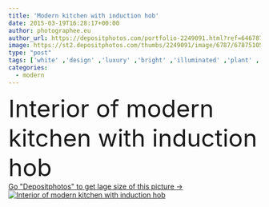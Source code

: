 ```yaml
---
title: 'Modern kitchen with induction hob'
date: 2015-03-19T16:28:17+00:00
author: photographee.eu
author_url: https://depositphotos.com/portfolio-2249091.html?ref=64678756
image: https://st2.depositphotos.com/thumbs/2249091/image/6787/67875105/api_thumb_450.jpg?forcejpeg=true
type: "post"
tags: ['white' ,'design' ,'luxury' ,'bright' ,'illuminated' ,'plant' ,'light' ,'kitchen' ,'modern' ,'estate' ,'house' ,'domestic' ,'interior' ,'dwelling' ,'home' ,'luxurious' ,'elegant' ,'furniture' ,'room' ,'shelf' ,'mansion' ,'inside' ,'sink' ,'apartment' ,'lighting' ,'residence' ,'residential' ,'unit' ,'contemporary' ,'hood' ,'cooker' ,'flowerpot' ,'hob' ,'induction' ,'designed' ,'countertop' ,'cupboard' ,'eave' ,'furnished' ,'worktop' ,'cupboards' ,'countertops' ,'Moderna' ,'kuchnia' ,'cocina' ]
categories: 
  - modern
---
```

<div aling="center">
            <font size="60"> Interior of modern kitchen with induction hob</font>   
</div>
<div>
    <a href='https://st2.depositphotos.com/thumbs/2249091/image/6787/67875105/api_thumb_450.jpg?forcejpeg=true?ref=64678756' target=_blank > Go "Depositphotos" to get lage size of this picture ->
        <img href='https://st2.depositphotos.com/thumbs/2249091/image/6787/67875105/api_thumb_450.jpg?forcejpeg=true?ref=64678756' src='https://st2.depositphotos.com/2249091/6787/i/950/depositphotos_67875105-stock-photo-modern-kitchen-with-induction-hob.jpg?forcejpeg=true' alt='Interior of modern kitchen with induction hob' >
    </a>
</div>
